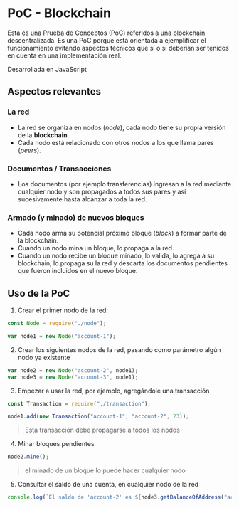 # PoC - Blockchain
Esta es una Prueba de Conceptos (PoC) referidos a una blockchain descentralizada. Es una PoC porque est&aacute; orientada a ejemplificar el funcionamiento evitando aspectos t&eacute;cnicos que s&iacute; o s&iacute; deber&iacute;an ser tenidos en cuenta en una implementaci&oacute;n real.

Desarrollada en JavaScript

## Aspectos relevantes
### La red
* La red se organiza en nodos (_node_), cada nodo tiene su propia versi&oacute;n de la **blockchain**.
* Cada nodo est&aacute; relacionado con otros nodos a los que llama pares (_peers_).
### Documentos / Transacciones
* Los documentos (por ejemplo transferencias) ingresan a la red mediante cualquier nodo y son propagados a todos sus pares y as&iacute; sucesivamente hasta alcanzar a toda la red.
### Armado (y minado) de nuevos bloques
* Cada nodo arma su potencial pr&oacute;ximo bloque (_block_) a formar parte de la blockchain.
* Cuando un nodo mina un bloque, lo propaga a la red.
* Cuando un nodo recibe un bloque minado, lo valida, lo agrega a su blockchain, lo propaga su la red y descarta los documentos pendientes que fueron incluidos en el nuevo bloque.

## Uso de la PoC
1. Crear el primer nodo de la red:
```javascript
const Node = require("./node");

var node1 = new Node("account-1");
```
2. Crear los siguientes nodos de la red, pasando como parámetro algún nodo ya existente
```javascript
var node2 = new Node("account-2", node1);
var node3 = new Node("account-3", node1);
```
3. Empezar a usar la red, por ejemplo, agreg&aacute;ndole una transacci&oacute;n
```javascript
const Transaction = require("./transaction");

node1.add(new Transaction("account-1", "account-2", 23));
```
> Esta transacci&oacute;n debe propagarse a todos los nodos
4. Minar bloques pendientes
```javascript
node2.mine();
```
> el minado de un bloque lo puede hacer cualquier nodo
5. Consultar el saldo de una cuenta, en cualquier nodo de la red
```javascript
console.log(`El saldo de 'account-2' es ${node3.getBalanceOfAddress("account-2")}`);
```
